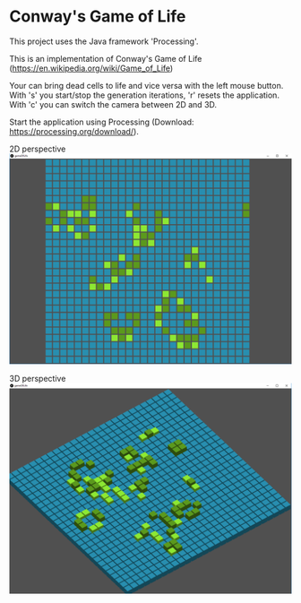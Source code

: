 # Conway's Game of Life

This project uses the Java framework 'Processing'. 

This is an implementation of Conway's Game of Life (https://en.wikipedia.org/wiki/Game_of_Life)

Your can bring dead cells to life and vice versa with the left mouse button.
With 's' you start/stop the generation iterations, 'r' resets the application.
With 'c' you can switch the camera between 2D and 3D.

Start the application using Processing (Download: https://processing.org/download/).

2D perspective
![Alt text](/Screenshot1.png?raw=true)

3D perspective
![Alt text](/Screenshot2.png?raw=true)
